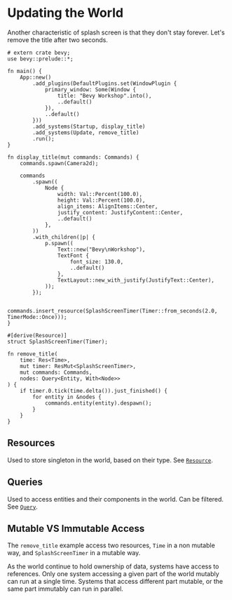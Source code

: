 # Updating the World

Another characteristic of splash screen is that they don't stay forever. Let's remove the title after two seconds.

```rust,no_run
# extern crate bevy;
use bevy::prelude::*;

fn main() {
    App::new()
        .add_plugins(DefaultPlugins.set(WindowPlugin {
            primary_window: Some(Window {
                title: "Bevy Workshop".into(),
                ..default()
            }),
            ..default()
        }))
        .add_systems(Startup, display_title)
        .add_systems(Update, remove_title)
        .run();
}

fn display_title(mut commands: Commands) {
    commands.spawn(Camera2d);

    commands
        .spawn((
            Node {
                width: Val::Percent(100.0),
                height: Val::Percent(100.0),
                align_items: AlignItems::Center,
                justify_content: JustifyContent::Center,
                ..default()
            },
        ))
        .with_children(|p| {
            p.spawn((
                Text::new("Bevy\nWorkshop"),
                TextFont {
                    font_size: 130.0,
                    ..default()
                },
                TextLayout::new_with_justify(JustifyText::Center),
            ));
        });

    commands.insert_resource(SplashScreenTimer(Timer::from_seconds(2.0, TimerMode::Once)));
}

#[derive(Resource)]
struct SplashScreenTimer(Timer);

fn remove_title(
    time: Res<Time>,
    mut timer: ResMut<SplashScreenTimer>,
    mut commands: Commands,
    nodes: Query<Entity, With<Node>>
) {
    if timer.0.tick(time.delta()).just_finished() {
        for entity in &nodes {
            commands.entity(entity).despawn();
        }
    }
}
```

## Resources

Used to store singleton in the world, based on their type. See [`Resource`](https://docs.rs/bevy/0.15.0-rc.1/bevy/ecs/prelude/trait.Resource.html).

## Queries

Used to access entities and their components in the world. Can be filtered. See [`Query`](https://docs.rs/bevy/0.15.0-rc.1/bevy/ecs/prelude/struct.Query.html).

## Mutable VS Immutable Access

The `remove_title` example access two resources, `Time` in a non mutable way, and `SplashScreenTimer` in a mutable way.

As the world continue to hold ownership of data, systems have access to references. Only one system accessing a given part of the world mutably can run at a single time. Systems that access different part mutable, or the same part immutably can run in parallel.
